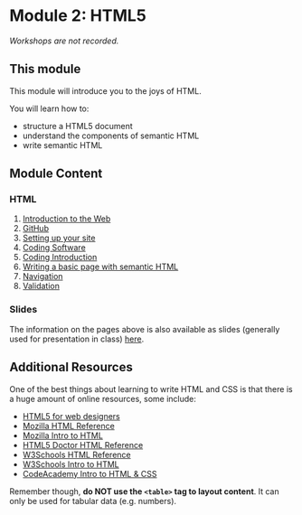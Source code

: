 # Module 2: HTML5

_Workshops are not recorded._

## This module
This module will introduce you to the joys of HTML. 

You will learn how to:

-   structure a HTML5 document
-   understand the components of semantic HTML
-   write semantic HTML


## Module Content

### HTML

1.   [Introduction to the Web](html-1.md)
2.   [GitHub](html-2.md)
3.   [Setting up your site](html-3.md)
4.   [Coding Software](html-4.md)
5.   [Coding Introduction](html-5.md)
6.   [Writing a basic page with semantic HTML](html-6.md)
7.   [Navigation](html-7.md)
8.   [Validation](html-8.md)

### Slides
The information on the pages above is also available as slides (generally used for presentation in class) [here](slides/index.md).

## Additional Resources

One of the best things about learning to write HTML and CSS is that there is a huge amount of online resources, some include:

*   [HTML5 for web designers](http://html5forwebdesigners.com/) 
*   [Mozilla HTML Reference](https://developer.mozilla.org/en-US/docs/Web/HTML/Element)
*   [Mozilla Intro to HTML](https://developer.mozilla.org/en-US/learn/html)
*   [HTML5 Doctor HTML Reference](http://html5doctor.com/element-index/)
*   [W3Schools HTML Reference](http://www.w3schools.com/tags/)
*   [W3Schools Intro to HTML](http://www.w3schools.com/html/)
*   [CodeAcademy Intro to HTML & CSS](https://www.codecademy.com/learn/learn-html-css)

Remember though, **do NOT use the `<table>` tag to layout content**. It can only be used for tabular data (e.g. numbers).


